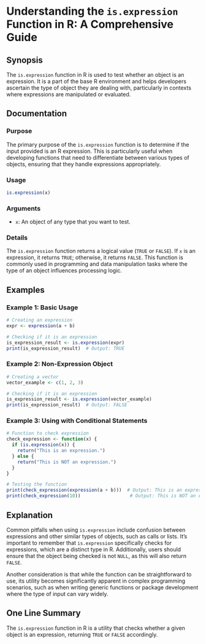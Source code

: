 <!--
Meta Description: # Understanding the `is.expression` Function in R: A Comprehensive Guide ## Synopsis The `is.expression` function in R is used to test whether an obje...
Meta Keywords: expression, function, object, type, false
-->

# Understanding the `is.expression` Function in R: A Comprehensive Guide

## Synopsis
The `is.expression` function in R is used to test whether an object is an expression. It is a part of the base R environment and helps developers ascertain the type of object they are dealing with, particularly in contexts where expressions are manipulated or evaluated.

## Documentation

### Purpose
The primary purpose of the `is.expression` function is to determine if the input provided is an R expression. This is particularly useful when developing functions that need to differentiate between various types of objects, ensuring that they handle expressions appropriately.

### Usage
```R
is.expression(x)
```

### Arguments
- `x`: An object of any type that you want to test.

### Details
The `is.expression` function returns a logical value (`TRUE` or `FALSE`). If `x` is an expression, it returns `TRUE`; otherwise, it returns `FALSE`. This function is commonly used in programming and data manipulation tasks where the type of an object influences processing logic.

## Examples

### Example 1: Basic Usage
```R
# Creating an expression
expr <- expression(a + b)

# Checking if it is an expression
is_expression_result <- is.expression(expr)
print(is_expression_result)  # Output: TRUE
```

### Example 2: Non-Expression Object
```R
# Creating a vector
vector_example <- c(1, 2, 3)

# Checking if it is an expression
is_expression_result <- is.expression(vector_example)
print(is_expression_result)  # Output: FALSE
```

### Example 3: Using with Conditional Statements
```R
# Function to check expression
check_expression <- function(x) {
  if (is.expression(x)) {
    return("This is an expression.")
  } else {
    return("This is NOT an expression.")
  }
}

# Testing the function
print(check_expression(expression(a + b)))  # Output: This is an expression.
print(check_expression(10))                  # Output: This is NOT an expression.
```

## Explanation
Common pitfalls when using `is.expression` include confusion between expressions and other similar types of objects, such as calls or lists. It’s important to remember that `is.expression` specifically checks for expressions, which are a distinct type in R. Additionally, users should ensure that the object being checked is not `NULL`, as this will also return `FALSE`.

Another consideration is that while the function can be straightforward to use, its utility becomes significantly apparent in complex programming scenarios, such as when writing generic functions or package development where the type of input can vary widely.

## One Line Summary
The `is.expression` function in R is a utility that checks whether a given object is an expression, returning `TRUE` or `FALSE` accordingly.